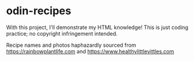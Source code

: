 # odin-recipes

With this project, I'll demonstrate my HTML knowledge! This is just coding practice; no copyright infringement intended.

Recipe names and photos haphazardly sourced from https://rainbowplantlife.com and https://www.healthylittlevittles.com 
